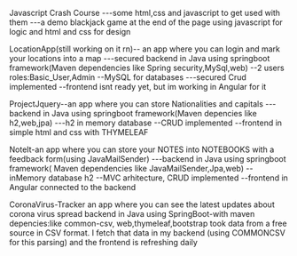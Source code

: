 Javascript Crash Course ---some html,css and javascript to get used with them ---a demo blackjack game at the end of the page using javascript for logic and html and css for design

LocationApp(still working on it rn)-- an app where you can login and mark your locations into a map ---secured backend in Java using springboot framework(Maven dependencies like Spring security,MySql,web) --2 users roles:Basic_User,Admin --MySQL for databases ---secured Crud implemented --frontend isnt ready yet, but im working in Angular for it

ProjectJquery--an app where you can store Nationalities and capitals ---backend in Java using springboot framework(Maven depencies like h2,web,jpa) ---h2 in memory database --CRUD implemented --frontend in simple html and css with THYMELEAF

NoteIt-an app where you can store your NOTES into NOTEBOOKS with a feedback form(using JavaMailSender) ---backend in Java using springboot framework( Maven dependencies like JavaMailSender,Jpa,web) --inMemory database h2 --MVC arhitecture, CRUD implemented --frontend in Angular connected to the backend

CoronaVirus-Tracker
an app where you can see the latest updates about corona virus spread
backend in Java using SpringBoot-with maven depencies:like common-csv, web,thymeleaf,bootstrap took data from a free source in CSV format. I fetch that data in my backend (using COMMONCSV for this parsing) and the frontend is refreshing daily
